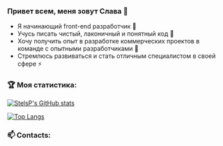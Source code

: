 ### Привет всем, меня зовут Слава 👋

+ Я начинающий front-end разработчик 🔭
+ Учусь писать чистый, лаконичный и понятный код 🌱
+ Хочу получить опыт в разработке коммерческих проектов в команде с опытными разработчиками 👯
+ Стремлюсь развиваться и стать отличным специалистом в своей сфере ⚡

### 🏆 Моя статистика:
[![StelsP's GitHub stats](https://github-readme-stats.vercel.app/api?username=saiviolet&theme=dark&show_icons=true)](https://github.com/StelsP)

[![Top Langs](https://github-readme-stats.vercel.app/api/top-langs/?username=saiviolet&layout=compact&theme=dark&show_icons=true)](https://github.com/StelsP)

### 📫 Contacts:
